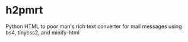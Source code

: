 # h2pmrt
Python HTML to poor man's rich text converter for mail messages using bs4, tinycss2, and minify-html

